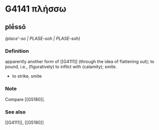 # G4141 πλήσσω

## plḗssō

_(place'-so | PLASE-soh | PLASE-soh)_

### Definition

apparently another form of [[G4111]] (through the idea of flattening out); to pound, i.e., (figuratively) to inflict with (calamity); smite.

- to strike, smite

### Note

Compare [[G5180]].

### See also

[[G4111]], [[G5180]]

